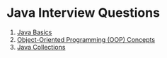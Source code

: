 # Java Interview Questions

1. [Java Basics](java-basics.md)
2. [Object-Oriented Programming (OOP) Concepts](java-oops.md)
3. [Java Collections](java-collections.md)



